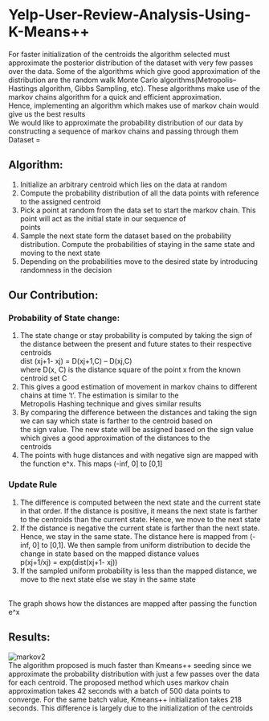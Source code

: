 # Yelp-User-Review-Analysis-Using-K-Means++
For faster initialization of the centroids the algorithm selected must approximate the posterior distribution of the dataset with very few passes over the data. Some of the algorithms which give good approximation of the distribution are the random walk Monte Carlo algorithms(Metropolis–Hastings algorithm, Gibbs Sampling, etc). These algorithms make use of the markov chains algorithm for a quick and efficient approximation.<br />
Hence, implementing an algorithm which makes use of markov chain would give us the best results<br />
We would like to approximate the probability distribution of our data by constructing a sequence of markov chains and passing through them<br />
Dataset = 
<br />
## Algorithm:
1) Initialize an arbitrary centroid which lies on the data at random<br />
2) Compute the probability distribution of all the data points with reference to the assigned centroid<br />
3) Pick a point at random  from the data set to start the markov chain. This point will act as the initial state in our sequence of        
   points<br />
4) Sample the next state form the dataset based on the probability distribution. Compute the probabilities of staying in the same 
   state and moving to the next state<br />
5) Depending on the probabilities move to the desired state by introducing randomness in the decision<br />
## Our Contribution:
### Probability of State change:<br />
1) The state change or stay probability is computed by taking the sign of the distance between the present and future states to 
   their respective centroids<br />
   dist (xj+1- xj) = D(xj+1,C) – D(xj,C)<br />
   where D(x, C) is the distance square of the point x from the known centroid set C<br />
2) This gives a good estimation of movement in markov chains to different chains at time ‘t’. The estimation is similar to the    
   Metropolis Hashing technique and gives similar results<br />
3) By comparing the difference between the distances and taking the sign we can say which state is farther to the centroid based on    
   the sign value. The new state will be assigned based on the sign value which gives a good approximation of the distances to the  
   centroids<br />
4) The points with huge distances and with negative sign are mapped with the function e^x. This maps (-inf, 0] to [0,1] 
### Update Rule
1) The difference is computed between the next state and the current state in that order. If the distance is positive, it means the next state is farther to the centroids than the current state. Hence, we move to the next state<br />
2) If the distance is negative the current state is farther than the next state. Hence, we stay in the same state. The distance 
   here is mapped from (-inf, 0] to [0,1]. We then sample from uniform distribution to decide the change in state based on the 
   mapped distance values<br />
   p(xj+1/xj) =  exp(dist(xj+1- xj))<br />
3) If the sampled uniform probability is less than the mapped distance, we move to the next state else we stay in the same state
<br />
The graph shows how the distances are mapped after passing the function e^x

## Results:
![markov2](https://user-images.githubusercontent.com/41950483/49135046-948aeb00-f2b3-11e8-8e7f-a557d8e0f407.png)<br />
The algorithm proposed is much faster than Kmeans++ seeding since we approximate the probability distribution with just a few passes over the data for each centroid. 
The proposed method which uses markov chain approximation takes 42 seconds with a batch of 500 data points to converge. For the same batch value, Kmeans++ initialization takes 218 seconds. This difference is largely due to the initialization of the centroids






